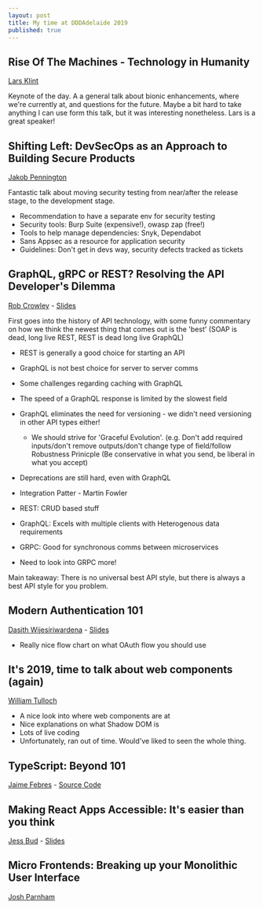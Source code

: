 ```yaml
---
layout: post
title: My time at DDDAdelaide 2019
published: true
---
```

## Rise Of The Machines - Technology in Humanity
[Lars Klint](https://twitter.com/larsklint)

Keynote of the day. A a general talk about bionic enhancements, where
we're currently at, and questions for the future. Maybe a bit hard to take anything
I can use form this talk, but it was interesting nonetheless. Lars is a
great speaker!

## Shifting Left: DevSecOps as an Approach to Building Secure Products 
[Jakob Pennington](https://twitter.com/JakobTheDev)

Fantastic talk about moving security testing from near/after the release stage,
to the development stage. 

- Recommendation to have a separate env for security testing
- Security tools: Burp Suite (expensive!), owasp zap (free!)
- Tools to help manage dependencies: Snyk, Dependabot
- Sans Appsec as a resource for application security
- Guidelines: Don't get in devs way, security defects tracked as tickets

## GraphQL, gRPC or REST? Resolving the API Developer's Dilemma
[Rob Crowley](https://twitter.com/robcrowley) - [Slides](https://speakerdeck.com/robcrowley/graphql-grpc-or-rest-resolving-the-api-developers-dilemma)

First goes into the history of API technology, with some funny commentary on how
we think the newest thing that comes out is the 'best' (SOAP is dead, long live
REST, REST is dead long live GraphQL)

- REST is generally a good choice for starting an API
- GraphQL is not best choice for server to server comms
- Some challenges regarding caching with GraphQL
- The speed of a GraphQL response is limited by the slowest field
- GraphQL eliminates the need for versioning - we didn't need versioning in
other API types either!
    - We should strive for 'Graceful Evolution'. (e.g. Don't add required
    inputs/don't remove outputs/don't change type of field/follow Robustness
    Prinicple (Be conservative in what you send, be liberal in what you accept)
- Deprecations are still hard, even with GraphQL
- Integration Patter - Martin Fowler
- REST: CRUD based stuff
- GraphQL: Excels with multiple clients with Heterogenous data requirements
- GRPC: Good for synchronous comms between microservices

- Need to look into GRPC more!

Main takeaway: There is no universal best API style, but there is always a best
API style for you problem.

## Modern Authentication 101
[Dasith Wijesiriwardena](https://dasith.me/) - [Slides](https://www.slideshare.net/DasithWijesiriwarden/ddd-melbourne-2019-modern-authentication-101-161977250)

- Really nice flow chart on what OAuth flow you should use

## It's 2019, time to talk about web components (again)
[William Tulloch](https://twitter.com/wtulloch)

- A nice look into where web components are at
- Nice explanations on what Shadow DOM is
- Lots of live coding
- Unfortunately, ran out of time. Would've liked to seen the whole thing.

## TypeScript: Beyond 101
[Jaime Febres](https://twitter.com/jaimefebres) - [Source Code](https://github.com/emiaj/AdvancedTypescript-Adelaide)

## Making React Apps Accessible: It's easier than you think
[Jess Bud](https://twitter.com/jessbudd4) - [Slides](https://noti.st/jessbudd/UUp8f2)

## Micro Frontends: Breaking up your Monolithic User Interface
[Josh Parnham](https://twitter.com/joshparnham)

